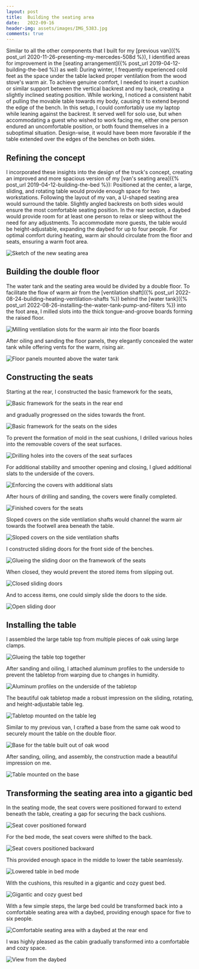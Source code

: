 ```yaml
---
layout: post
title:  Building the seating area
date:   2022-09-16
header-img: assets/images/IMG_5383.jpg
comments: true
---
```


Similar to all the other components that I built for my [previous van]({% post_url 2020-11-26-presenting-my-mercedes-508d %}), I identified areas for improvement in the [seating arrangement]({% post_url 2019-04-12-building-the-bed %}) as well: During winter, I frequently experienced cold feet as the space under the table lacked proper ventilation from the wood stove's warm air. To achieve genuine comfort, I needed to insert a cushion or similar support between the vertical backrest and my back, creating a slightly inclined seating position. While working, I noticed a consistent habit of pulling the movable table towards my body, causing it to extend beyond the edge of the bench. In this setup, I could comfortably use my laptop while leaning against the backrest. It served well for solo use, but when accommodating a guest who wished to work facing me, either one person endured an uncomfortable position, or both found themselves in a suboptimal situation. Design-wise, it would have been more favorable if the table extended over the edges of the benches on both sides.

## Refining the concept

I incorporated these insights into the design of the truck's concept, creating an improved and more spacious version of my [van's seating area]({% post_url 2019-04-12-building-the-bed %}): Positioned at the center, a large, sliding, and rotating table would provide enough space for two workstations. Following the layout of my van, a U-shaped seating area would surround the table. Slightly angled backrests on both sides would ensure the most comfortable seating position. In the rear section, a daybed would provide room for at least one person to relax or sleep without the need for any adjustments. To accommodate more guests, the table would be height-adjustable, expanding the daybed for up to four people. For optimal comfort during heating, warm air should circulate from the floor and seats, ensuring a warm foot area.

![Sketch of the new seating area](/assets/images/sketch_seating_area.jpg)

## Building the double floor

The water tank and the seating area would be divided by a double floor. To facilitate the flow of warm air from the [ventilation shaft]({% post_url 2022-08-24-building-heating-ventilation-shafts %}) behind the [water tank]({% post_url 2022-08-26-installing-the-water-tank-pump-and-filters %}) into the foot area, I milled slots into the thick tongue-and-groove boards forming the raised floor.

![Milling ventilation slots for the warm air into the floor boards](/assets/images/IMG_5101.jpg)

After oiling and sanding the floor panels, they elegantly concealed the water tank while offering vents for the warm, rising air.

![Floor panels mounted above the water tank](/assets/images/IMG_5107.jpg)

## Constructing the seats

Starting at the rear, I constructed the basic framework for the seats,

![Basic framework for the seats in the rear end](/assets/images/IMG_5108.jpg)

and gradually progressed on the sides towards the front.

![Basic framework for the seats on the sides](/assets/images/IMG_5116.jpg)

To prevent the formation of mold in the seat cushions, I drilled various holes into the removable covers of the seat surfaces.

![Drilling holes into the covers of the seat surfaces](/assets/images/IMG_5136_2.jpg)

For additional stability and smoother opening and closing, I glued additional slats to the underside of the covers.

![Enforcing the covers with additional slats](/assets/images/IMG_5141.jpg)

After hours of drilling and sanding, the covers were finally completed.

![Finished covers for the seats](/assets/images/IMG_5145.jpg)

Sloped covers on the side ventilation shafts would channel the warm air towards the footwell area beneath the table.

![Sloped covers on the side ventilation shafts](/assets/images/IMG_5171.jpg)

I constructed sliding doors for the front side of the benches.

![Glueing the sliding door on the framework of the seats](/assets/images/IMG_5200.jpg)

When closed, they would prevent the stored items from slipping out.

![Closed sliding doors](/assets/images/IMG_5221.jpg)

And to access items, one could simply slide the doors to the side.

![Open sliding door](/assets/images/IMG_5223.jpg)

## Installing the table

I assembled the large table top from multiple pieces of oak using large clamps.

![Glueing the table top together](/assets/images/IMG_5146.jpg)

After sanding and oiling, I attached aluminum profiles to the underside to prevent the tabletop from warping due to changes in humidity.

![Aluminum profiles on the underside of the tabletop](/assets/images/IMG_5154.jpg)

The beautiful oak tabletop made a robust impression on the sliding, rotating, and height-adjustable table leg.

![Tabletop mounted on the table leg](/assets/images/IMG_5166.jpg)

Similar to my previous van, I crafted a base from the same oak wood to securely mount the table on the double floor.

![Base for the table built out of oak wood](/assets/images/IMG_5161.jpg)

After sanding, oiling, and assembly, the construction made a beautiful impression on me.

![Table mounted on the base](/assets/images/IMG_5225.jpg)

## Transforming the seating area into a gigantic bed

In the seating mode, the seat covers were positioned forward to extend beneath the table, creating a gap for securing the back cushions.

![Seat cover positioned forward](/assets/images/IMG_5226.jpg)

For the bed mode, the seat covers were shifted to the back.

![Seat covers positioned backward](/assets/images/IMG_5227.jpg)

This provided enough space in the middle to lower the table seamlessly.

![Lowered table in bed mode](/assets/images/IMG_5228.jpg)

With the cushions, this resulted in a gigantic and cozy guest bed.

![Gigantic and cozy guest bed](/assets/images/IMG_5378.jpg)

With a few simple steps, the large bed could be transformed back into a comfortable seating area with a daybed, providing enough space for five to six people.

![Comfortable seating area with a daybed at the rear end](/assets/images/IMG_5384.jpg)

I was highly pleased as the cabin gradually transformed into a comfortable and cozy space.

![View from the daybed](/assets/images/IMG_5383.jpg)